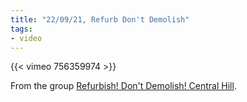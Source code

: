 ```yaml
---
title: "22/09/21, Refurb Don't Demolish"
tags:
- video
---
```


{{< vimeo 756359974 >}}

From the group [Refurbish! Don't Demolish! Central Hill](resistance/resistance).
